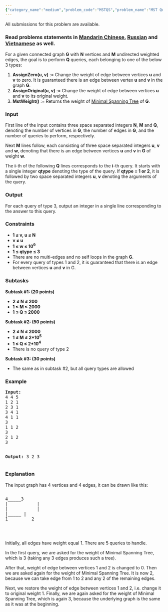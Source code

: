 ```yaml
---
{"category_name":"medium","problem_code":"MSTQS","problem_name":"MST Queries","languages_supported":{"0":"ADA","1":"ASM","2":"BASH","3":"BF","4":"C","5":"C99 strict","6":"CAML","7":"CLOJ","8":"CLPS","9":"CPP 4.3.2","10":"CPP 4.9.2","11":"CPP14","12":"CS2","13":"D","14":"ERL","15":"FORT","16":"FS","17":"GO","18":"HASK","19":"ICK","20":"ICON","21":"JAVA","22":"JS","23":"LISP clisp","24":"LISP sbcl","25":"LUA","26":"NEM","27":"NICE","28":"NODEJS","29":"PAS fpc","30":"PAS gpc","31":"PERL","32":"PERL6","33":"PHP","34":"PIKE","35":"PRLG","36":"PYPY","37":"PYTH","38":"PYTH 3.4","39":"RUBY","40":"SCALA","41":"SCM chicken","42":"SCM guile","43":"SCM qobi","44":"ST","45":"TCL","46":"TEXT","47":"WSPC"},"max_timelimit":2,"source_sizelimit":50000,"problem_author":"pkacprzak","problem_tester":null,"date_added":"29-12-2016","tags":{"0":"graph","1":"kruskal","2":"ltime43","3":"medium","4":"mst","5":"pkacprzak"},"editorial_url":"https://discuss.codechef.com/problems/MSTQS","time":{"view_start_date":1483203600,"submit_start_date":1483203600,"visible_start_date":1483203600,"end_date":1735669800},"layout":"problem"}
---
```

<span class="solution-visible-txt">All submissions for this problem are available.</span><h3> Read problems statements in <a target="_blank" href="http://www.codechef.com/download/translated/LTIME43/mandarin/MSTQS.pdf">Mandarin Chinese</a>, <a target="_blank" href="http://www.codechef.com/download/translated/LTIME43/russian/MSTQS.pdf">Russian</a> and <a target="_blank" href="http://www.codechef.com/download/translated/LTIME43/vietnamese/MSTQS.pdf">Vietnamese</a> as well.</h3>

<p>For a given connected graph <b>G</b> with <b>N</b> vertices and <b>M</b> undirected weighted edges, the goal is to perform <b>Q</b> queries, each belonging to one of the below 3 types:
</p>

<ol>
<li><b>AssignZero(u, v)</b> := Change the weight of edge between vertices <b>u</b> and <b>v</b> to zero. It is guaranteed there is an edge between vertex <b>u</b> and <b>v</b> in the graph <b>G</b>. </li>
<li><b>AssignOriginal(u, v)</b> := Change the weight of edge between vertices <b>u</b> and <b>v</b> to its original weight.</li>
<li><b>MstWeight()</b> := Returns the weight of <a href="https://en.wikipedia.org/wiki/Minimum_spanning_tree">Minimal Spanning Tree</a> of <b>G</b>.</li>
</ol>

<h3>Input</h3>
<p>First line of the input contains three space separated integers <b>N</b>, <b>M</b> and <b>Q</b>, denoting the number of vertices in <b>G</b>, the number of edges in <b>G</b>, and the number of queries to perform, respectively.
</p>

<p>Next <b>M</b> lines follow, each consisting of three space separated integers <b>u</b>, <b>v</b> and <b>w</b>, denoting that there is an edge between vertices <b>u</b> and <b>v</b> in <b>G</b> of weight <b>w</b>.
</p>

<p>The <b>i</b>-th of the following <b>Q</b> lines corresponds to the <b>i</b>-th query. It starts with a single integer <b>qtype</b> denoting the type of the query. If <b>qtype = 1 or 2</b>, it is followed by two space separated integers <b>u</b>, <b>v</b> denoting the arguments of the query.
</p>

<h3>Output</h3>
<p>For each query of type 3, output an integer in a single line corresponding to the answer to this query.
</p>

<h3>Constraints</h3>
<ul>
<li><b>1 ≤ v, u ≤ N</b></li>
<li><b>v ≠ u</b></li>
<li><b>1 ≤ w ≤ 10<sup>9</sup></b></li>
<li><b>1 ≤ qtype ≤ 3</b></li>
<li>There are no multi-edges and no self loops in the graph <b>G</b>.</li>
<li>For every query of types 1 and 2, it is guaranteed that there is an edge between vertices <b>u</b> and <b>v</b> in G.</li>
</ul>

<h3>Subtasks</h3>
<p>
<b>Subtask #1: (20 points)</b>
<ul>
<li><b>2 ≤ N ≤ 200</b></li>
<li><b>1 ≤ M ≤ 2000</b></li>
<li><b>1 ≤ Q ≤ 2000</b></li>
</ul>
</p>

<p>
<b>Subtask #2: (50 points)</b>
<ul>
<li><b>2 ≤ N ≤ 2000</b></li>
<li><b>1 ≤ M ≤ 2*10<sup>5</sup></b></li>
<li><b>1 ≤ Q ≤ 2*10<sup>4</sup></b></li>
<li>There is no query of type 2</li>
</ul>
</p>

<p>
<b>Subtask #3: (30 points)</b>
<ul>
<li>The same as in subtask #2, but all query types are allowed</li>
</ul>
</p>

<h3>Example</h3>
<pre><b>Input:</b>
4 4 5
1 2 1
2 3 1
3 4 1
4 1 1
3 
1 1 2
3
2 1 2
3

<b>Output:</b>
3
2
3
</pre>

<h3>Explanation</h3>
<p>
The input graph has 4 vertices and 4 edges, it can be drawn like this:
</p>

<pre>
<pre>
4_____3
|           |
|           |
|_____ |
1         2
</pre>
</pre>

<p>Initially, all edges have weight equal 1. There are 5 queries to handle. </p>
<p>In the first query, we are asked for the weight of Minimal Spanning Tree, which is 3 (taking any 3 edges produces such a tree).</p>
<p>After that, weight of edge between vertices 1 and 2 is changed to 0. Then we are asked again for the weight of Minimal Spanning Tree. It is now 2, because we can take edge from 1 to 2 and any 2 of the remaining edges. </p>
<p>Next, we restore the weight of edge between vertices 1 and 2, i.e. change it to original weight 1.  Finally, we are again asked for the weight of Minimal Spanning Tree, which is again 3, because the underlying graph is the same as it was at the beginning.</p>

